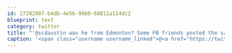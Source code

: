 ```yaml
---
id: 27202907-b4db-4e56-99b0-60811a114dc2
blueprint: text
category: twitter
title: "'@scdaustin was he from Edmonton? Some FB friends posted the same thing."
caption: '<span class="username username_linked">@<a href="https://twitter.com/scdaustin" title="Shane Austin">scdaustin</a></span> was he from Edmonton? Some FB friends posted the same thing.'
---
```

